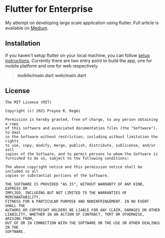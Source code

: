 # Flutter for Enterprise

My attempt on developing large scale application using flutter. Full article is available on [Medium](https://flutter.dev/docs/get-started/codelab). 

## Installation
If you haven't setup flutter on your local machine, you can follow [setup instructions](https://flutter.dev/docs/get-started/install).
 Currently there are two entry point to build the app, one for mobile platform and one for web respectively.  
 >**mobile/main.dart**
 >**web/main.dart**
 

## License

```
The MIT License (MIT)

Copyright (c) 2021 Preyea R. Regmi

Permission is hereby granted, free of charge, to any person obtaining a copy
of this software and associated documentation files (the "Software"), to deal
in the Software without restriction, including without limitation the rights
to use, copy, modify, merge, publish, distribute, sublicense, and/or sell
copies of the Software, and to permit persons to whom the Software is
furnished to do so, subject to the following conditions:

The above copyright notice and this permission notice shall be included in all
copies or substantial portions of the Software.

THE SOFTWARE IS PROVIDED "AS IS", WITHOUT WARRANTY OF ANY KIND, EXPRESS OR
IMPLIED, INCLUDING BUT NOT LIMITED TO THE WARRANTIES OF MERCHANTABILITY,
FITNESS FOR A PARTICULAR PURPOSE AND NONINFRINGEMENT. IN NO EVENT SHALL THE
AUTHORS OR COPYRIGHT HOLDERS BE LIABLE FOR ANY CLAIM, DAMAGES OR OTHER
LIABILITY, WHETHER IN AN ACTION OF CONTRACT, TORT OR OTHERWISE, ARISING FROM,
OUT OF OR IN CONNECTION WITH THE SOFTWARE OR THE USE OR OTHER DEALINGS IN THE
SOFTWARE.
```
